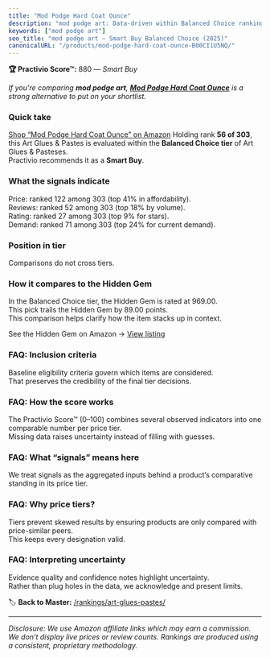 ```yaml
---
title: "Mod Podge Hard Coat Ounce"
description: "mod podge art: Data-driven within Balanced Choice ranking using the Practivio Score™. Positioned by quality, value, demand, findability, momentum."
keywords: ["mod podge art"]
seo_title: "mod podge art — Smart Buy Balanced Choice (2025)"
canonicalURL: "/products/mod-podge-hard-coat-ounce-B00CI1U5NQ/"
---
```


**🏆 Practivio Score™:** 880 — _Smart Buy_


*If you're comparing **mod podge art**, **[Mod Podge Hard Coat Ounce](https://www.amazon.com/dp/B00CI1U5NQ?tag=practivio-20)** is a strong alternative to put on your shortlist.*
### Quick take
[Shop “Mod Podge Hard Coat Ounce” on Amazon](https://www.amazon.com/dp/B00CI1U5NQ?tag=practivio-20)
Holding rank **56 of 303**, this Art Glues & Pastes is evaluated within the **Balanced Choice tier** of Art Glues & Pasteses.  
Practivio recommends it as a **Smart Buy**.

### What the signals indicate
Price: ranked 122 among 303 (top 41% in affordability).  
Reviews: ranked 52 among 303 (top 18% by volume).  
Rating: ranked 27 among 303 (top 9% for stars).  
Demand: ranked 71 among 303 (top 24% for current demand).

### Position in tier
Comparisons do not cross tiers.

### How it compares to the Hidden Gem
In the Balanced Choice tier, the Hidden Gem is rated at 969.00.  
This pick trails the Hidden Gem by 89.00 points.  
This comparison helps clarify how the item stacks up in context.  

See the Hidden Gem on Amazon → [View listing](https://www.amazon.com/dp/B0013CDGT6?tag=practivio-20)

### FAQ: Inclusion criteria
Baseline eligibility criteria govern which items are considered.  
That preserves the credibility of the final tier decisions.

### FAQ: How the score works
The Practivio Score™ (0–100) combines several observed indicators into one comparable number per price tier.  
Missing data raises uncertainty instead of filling with guesses.

### FAQ: What “signals” means here
We treat signals as the aggregated inputs behind a product’s comparative standing in its price tier.

### FAQ: Why price tiers?
Tiers prevent skewed results by ensuring products are only compared with price-similar peers.  
This keeps every designation valid.

### FAQ: Interpreting uncertainty
Evidence quality and confidence notes highlight uncertainty.  
Rather than plug holes in the data, we acknowledge and present limits.


🏷️ **Back to Master:** [/rankings/art-glues-pastes/](/rankings/art-glues-pastes/)

---
_Disclosure: We use Amazon affiliate links which may earn a commission. We don’t display live prices or review counts. Rankings are produced using a consistent, proprietary methodology._

